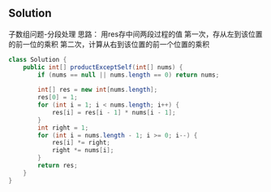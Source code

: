 ## Solution
子数组问题-分段处理
思路：
用res存中间两段过程的值
第一次，存从左到该位置的前一位的乘积
第二次，计算从右到该位置的前一个位置的乘积


```java
class Solution {
    public int[] productExceptSelf(int[] nums) {
        if (nums == null || nums.length == 0) return nums;
        
        int[] res = new int[nums.length];
        res[0] = 1;
        for (int i = 1; i < nums.length; i++) {
            res[i] = res[i - 1] * nums[i - 1];
        }
        int right = 1;
        for (int i = nums.length - 1; i >= 0; i--) {
            res[i] *= right;
            right *= nums[i];
        }
        return res;
    }
}
```